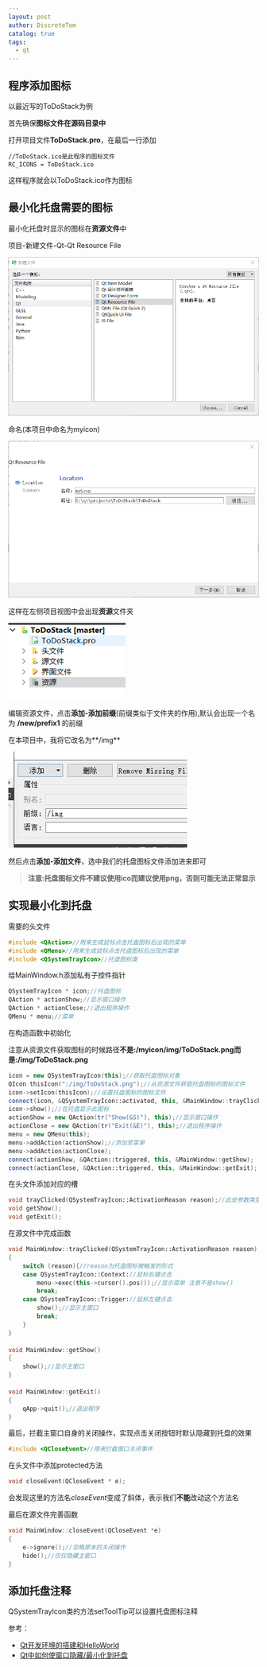 ```yaml
---
layout: post
author: DiscreteTom
catalog: true
tags:
  - qt
---
```


## 程序添加图标

以最近写的ToDoStack为例

首先确保**图标文件在源码目录中**

打开项目文件**ToDoStack.pro**，在最后一行添加

```
//ToDoStack.ico是此程序的图标文件
RC_ICONS = ToDoStack.ico
```

这样程序就会以ToDoStack.ico作为图标

## 最小化托盘需要的图标

最小化托盘时显示的图标在**资源文件**中

项目-新建文件-Qt-Qt Resource File

![2-1](/img/2-1.png)

命名(本项目中命名为myicon)

![2-2](/img/2-2.png)

这样在左侧项目视图中会出现**资源**文件夹

![2-3](/img/2-3.png)

编辑资源文件，点击**添加-添加前缀**(前缀类似于文件夹的作用),默认会出现一个名为 **/new/prefix1** 的前缀

在本项目中，我将它改名为**/img**

![2-4](/img/2-4.png)

然后点击**添加-添加文件**，选中我们的托盘图标文件添加进来即可

> **注意:托盘图标文件不建议使用ico而建议使用png，否则可能无法正常显示**

## 实现最小化到托盘

需要的头文件

```c++
#include <QAction>//用来生成鼠标点击托盘图标后出现的菜单
#include <QMenu>//用来生成鼠标点击托盘图标后出现的菜单
#include <QSystemTrayIcon>//托盘图标类
```

给MainWindow.h添加私有子控件指针

```c++
QSystemTrayIcon * icon;//托盘图标
QAction * actionShow;//显示窗口操作
QAction * actionClose;//退出程序操作
QMenu * menu;//菜单
```

在构造函数中初始化

注意从资源文件获取图标的时候路径**不是:/myicon/img/ToDoStack.png而是:/img/ToDoStack.png**

```c++
icon = new QSystemTrayIcon(this);//获取托盘图标对象
QIcon thisIcon(":/img/ToDoStack.png");//从资源文件获取托盘图标的图标文件
icon->setIcon(thisIcon);//设置托盘图标的图标文件
connect(icon, &QSystemTrayIcon::activated, this, &MainWindow::trayClicked);//点击托盘图标发生的事件
icon->show();//在托盘显示此图标
actionShow = new QAction(tr("Show(&S)"), this);//显示窗口操作
actionClose = new QAction(tr("Exit(&E)"), this);//退出程序操作
menu = new QMenu(this);
menu->addAction(actionShow);//添加至菜单
menu->addAction(actionClose);
connect(actionShow, &QAction::triggered, this, &MainWindow::getShow);
connect(actionClose, &QAction::triggered, this, &MainWindow::getExit);
```

在头文件添加对应的槽

```c++
void trayClicked(QSystemTrayIcon::ActivationReason reason);//此处参数类型不能改动，因为要匹配对应的信号
void getShow();
void getExit();
```

在源文件中完成函数

```c++
void MainWindow::trayClicked(QSystemTrayIcon::ActivationReason reason)
{
	switch (reason){//reason为托盘图标被触发的形式
	case QSystemTrayIcon::Context://鼠标右键点击
		menu->exec(this->cursor().pos());//显示菜单 注意不是show()
		break;
	case QSystemTrayIcon::Trigger://鼠标左键点击
		show();//显示主窗口
		break;
	}
}

void MainWindow::getShow()
{
	show();//显示主窗口
}

void MainWindow::getExit()
{
	qApp->quit();//退出程序
}
```

最后，拦截主窗口自身的关闭操作，实现点击关闭按钮时默认隐藏到托盘的效果

```c++
#include <QCloseEvent>//用来拦截窗口关闭事件
```

在头文件中添加protected方法

```c++
void closeEvent(QCloseEvent * e);
```

会发现这里的方法名*closeEvent*变成了斜体，表示我们**不能**改动这个方法名

最后在源文件完善函数

```c++
void MainWindow::closeEvent(QCloseEvent *e)
{
	e->ignore();//忽略原本的关闭操作
	hide();//仅仅隐藏主窗口
}
```

## 添加托盘注释

QSystemTrayIcon类的方法setToolTip可以设置托盘图标注释

参考：
- [Qt开发环境的搭建和HelloWorld](http://www.qter.org/portal.php?mod=view&aid=25&page=3)
- [Qt中如何使窗口隐藏/最小化到托盘](http://blog.csdn.net/bzhxuexi/article/details/24787103)
